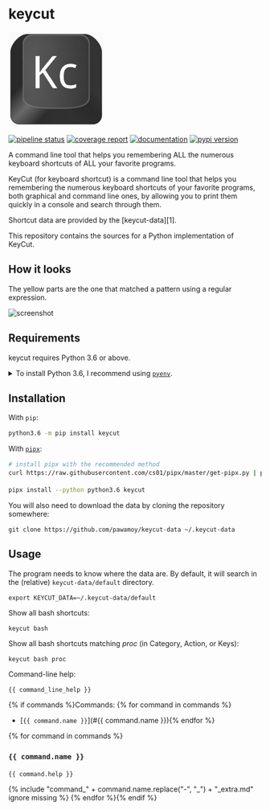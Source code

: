 <!--
IMPORTANT:
  This file is generated from the template at 'scripts/templates/README.md'.
  Please update the template instead of this file.
-->

# keycut
![logo](logo.jpg)

[![pipeline status](https://gitlab.com/pawamoy/keycut/badges/master/pipeline.svg)](https://gitlab.com/pawamoy/keycut/pipelines)
[![coverage report](https://gitlab.com/pawamoy/keycut/badges/master/coverage.svg)](https://gitlab.com/pawamoy/keycut/commits/master)
[![documentation](https://img.shields.io/readthedocs/keycut.svg?style=flat)](https://keycut.readthedocs.io/en/latest/index.html)
[![pypi version](https://img.shields.io/pypi/v/keycut.svg)](https://pypi.org/project/keycut/)

A command line tool that helps you remembering ALL the numerous keyboard shortcuts of ALL your favorite programs.

KeyCut (for keyboard shortcut) is a command line tool
that helps you remembering the numerous keyboard shortcuts
of your favorite programs, both graphical and command line ones,
by allowing you to print them quickly in a console and search through them.

Shortcut data are provided by the [keycut-data][1].

This repository contains the sources for a Python implementation of KeyCut.

[keycut-data]: https://github.com/pawamoy/keycut-data

## How it looks

The yellow parts are the one that matched a pattern using a regular expression.

![screenshot](http://i.imgur.com/ZaqTOUb.png)

## Requirements
keycut requires Python 3.6 or above.

<details>
<summary>To install Python 3.6, I recommend using <a href="https://github.com/pyenv/pyenv"><code>pyenv</code></a>.</summary>

```bash
# install pyenv
git clone https://github.com/pyenv/pyenv ~/.pyenv

# setup pyenv (you should also put these three lines in .bashrc or similar)
export PATH="${HOME}/.pyenv/bin:${PATH}"
export PYENV_ROOT="${HOME}/.pyenv"
eval "$(pyenv init -)"

# install Python 3.6
pyenv install 3.6.8

# make it available globally
pyenv global system 3.6.8
```
</details>

## Installation
With `pip`:
```bash
python3.6 -m pip install keycut
```

With [`pipx`](https://github.com/cs01/pipx):
```bash
# install pipx with the recommended method
curl https://raw.githubusercontent.com/cs01/pipx/master/get-pipx.py | python3

pipx install --python python3.6 keycut
```

You will also need to download the data by cloning the repository somewhere:

```
git clone https://github.com/pawamoy/keycut-data ~/.keycut-data
```

## Usage
The program needs to know where the data are. By default, it will search
in the (relative) `keycut-data/default` directory.

```
export KEYCUT_DATA=~/.keycut-data/default
```

Show all bash shortcuts:

```
keycut bash
```

Show all bash shortcuts matching *proc* (in Category, Action, or Keys):

```
keycut bash proc
```

Command-line help:

```
{{ command_line_help }}
```

{% if commands %}Commands:
{% for command in commands %}
- [`{{ command.name }}`](#{{ command.name }}){% endfor %}

{% for command in commands %}
### `{{ command.name }}`
```
{{ command.help }}
```

{% include "command_" + command.name.replace("-", "_") + "_extra.md" ignore missing %}
{% endfor %}{% endif %}

